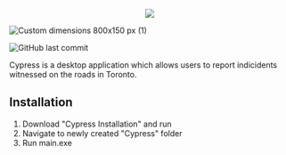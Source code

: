 <p align="center">
  <img src="https://user-images.githubusercontent.com/61073050/148670508-36619bfb-8add-46aa-88c7-48e5fca1e6b4.jpeg">
</p>

![Custom dimensions 800x150 px (1)](https://user-images.githubusercontent.com/61073050/148671112-69ed779b-8c92-4faf-845d-a861fb0102b9.jpeg)

![GitHub last commit](https://img.shields.io/github/last-commit/Fuoad-Ibrahim/Cypress)

Cypress is a desktop application which allows users to report indicidents witnessed on the roads in Toronto.

## Installation

1. Download "Cypress Installation" and run
2. Navigate to newly created "Cypress" folder
3. Run main.exe
